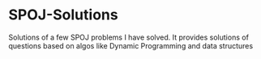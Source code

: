 # SPOJ-Solutions
Solutions of a few SPOJ problems I have solved.
It provides solutions of questions based on algos like Dynamic Programming and data structures
